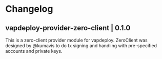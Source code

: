 # Changelog

## vapdeploy-provider-zero-client | 0.1.0

This is a zero-client provider module for vapdeploy. ZeroClient was designed by @kumavis to do tx signing and handling with pre-specified accounts and private keys.

